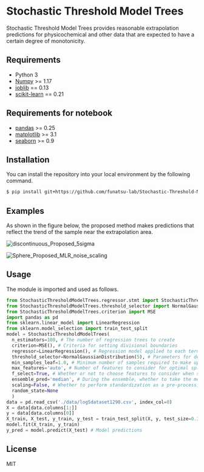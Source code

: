 # Stochastic Threshold Model Trees

Stochastic Threshold Model Trees provides reasonable extrapolation predictions for physicochemical and other data that are expected to have a certain degree of monotonicity.

## Requirements
- Python 3
- [Numpy](https://numpy.org/) >= 1.17
- [joblib](https://pypi.org/project/joblib/) == 0.13
- [scikit-learn](https://scikit-learn.org/stable/) == 0.21

## Requirements for notebook
- [pandas](https://pandas.pydata.org/) >= 0.25
- [matplotlib](https://matplotlib.org/) >= 3.1
- [seaborn](https://seaborn.pydata.org/) >= 0.9

## Installation

You can install the repository into your local environment by the following command.

```bash
$ pip install git+https://github.com/funatsu-lab/Stochastic-Threshold-Model-Trees.git
```

## Examples

As shown in the figure below, the proposed method makes predictions that reflect the trend of the sample near the extrapolation area.

![discontinuous_Proposed_5sigma](https://user-images.githubusercontent.com/49966285/86465964-ad039700-bd6d-11ea-80b0-8035fc726228.png)

![Sphere_Proposed_MLR_noise_scaling](https://user-images.githubusercontent.com/49966285/86466391-7d08c380-bd6e-11ea-879c-8e9b3f9ba493.png)

## Usage

The module is imported and used as follows.

```python
from StochasticThresholdModelTrees.regressor.stmt import StochasticThresholdModelTrees
from StochasticThresholdModelTrees.threshold_selector import NormalGaussianDistribution
from StochasticThresholdModelTrees.criterion import MSE
import pandas as pd
from sklearn.linear_model import LinearRegression
from sklearn.model_selection import train_test_split
model = StochasticThresholdModelTrees(
  n_estimators=100, # The number of regression trees to create
  criterion=MSE(), # Criteria for setting divisional boundaries
  regressor=LinearRegression(), # Regression model applied to each terminal node
  threshold_selector=NormalGaussianDistribution(5), # Parameters for determining the candidate division boundary
  min_samples_leaf=1.0, # Minimum number of samples required to make up a node
  max_features='auto', # Number of features to consider for optimal splitting
  f_select=True, # Whether or not to choose features to consider when splitting
  ensemble_pred='median', # During the ensemble, whether to take the mean or the median
  scaling=False, # Whether to perform standardization as a pre-processing to each terminal node
  random_state=None
  )
data = pd.read_csv('./data/logSdataset1290.csv', index_col=0)
X = data[data.columns[1:]]
y = data[data.columns[0]]
X_train, X_test, y_train, y_test = train_test_split(X, y, test_size=0.3)
model.fit(X_train, y_train)
y_pred = model.predict(X_test) # Model predictions
```

## License
MIT